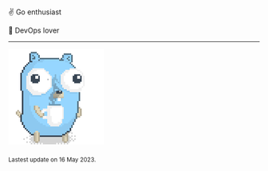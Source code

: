 :v: Go enthusiast

:muscle: DevOps lover

---

![Image alt text](/images/gopher_with_coffee.gif)


<sub>Lastest update on 16 May 2023.</sub>
